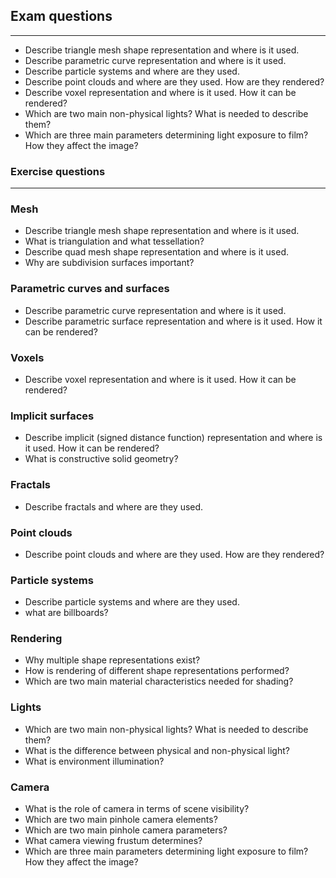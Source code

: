 
## Exam questions
---
* Describe triangle mesh shape representation and where is it used.
* Describe parametric curve representation and where is it used.
* Describe particle systems and where are they used.
* Describe point clouds and where are they used. How are they rendered?
* Describe voxel representation and where is it used. How it can be rendered?
* Which are two main non-physical lights? What is needed to describe them?
* Which are three main parameters determining light exposure to film? How they affect the image?

### Exercise questions
---

### Mesh
* Describe triangle mesh shape representation and where is it used.
* What is triangulation and what tessellation?
* Describe quad mesh shape representation and where is it used.
* Why are subdivision surfaces important?

### Parametric curves and surfaces
* Describe parametric curve representation and where is it used.
* Describe parametric surface representation and where is it used. How it can be rendered?

### Voxels
* Describe voxel representation and where is it used. How it can be rendered?

### Implicit surfaces
* Describe implicit (signed distance function) representation and where is it used. How it can be rendered?
* What is constructive solid geometry?

### Fractals
* Describe fractals and where are they used.

### Point clouds
* Describe point clouds and where are they used. How are they rendered?

### Particle systems
* Describe particle systems and where are they used.
* what are billboards?

### Rendering
* Why multiple shape representations exist?
* How is rendering of different shape representations performed?
* Which are two main material characteristics needed for shading?

### Lights
* Which are two main non-physical lights? What is needed to describe them?
* What is the difference between physical and non-physical light?
* What is environment illumination?

### Camera
* What is the role of camera in terms of scene visibility?
* Which are two main pinhole camera elements?
* Which are two main pinhole camera parameters?
* What camera viewing frustum determines?
* Which are three main parameters determining light exposure to film? How they affect the image?
